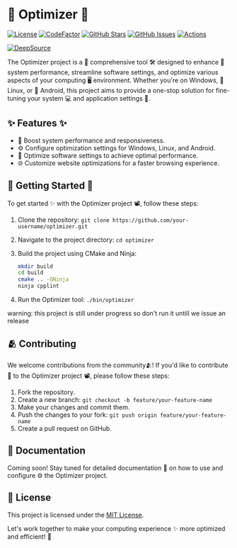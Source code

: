 # 🚀 Optimizer 🚀

[![License](https://img.shields.io/badge/License-MIT-blue.svg)](https://opensource.org/licenses/MIT)
[![CodeFactor](https://www.codefactor.io/repository/github/anupam-halder-india/optimizer/badge)](https://www.codefactor.io/repository/github/anupam-halder-india/optimizer)
[![GitHub Stars](https://img.shields.io/github/stars/anupam-halder-india/optimizer)](https://github.com/anupam-halder-india/optimizer/stargazers)
[![GitHub Issues](https://img.shields.io/github/issues/anupam-halder-india/optimizer)](https://github.com/anupam-halder-india/optimizer/issues)
[![Actions](https://github.com/anupam-halder-india/optimizer/actions/workflows/actions.yml/badge.svg)](https://github.com/anupam-halder-india/optimizer/actions/workflows/actions.yml)

[![DeepSource](https://app.deepsource.com/gh/anupam-halder-india/optimizer.svg/?label=active+issues&show_trend=true&token=61aWjabYdeWlZz92L4OhkRHL)](https://app.deepsource.com/gh/anupam-halder-india/optimizer/?ref=repository-badge) 

The Optimizer project is a 🌟 comprehensive tool 🛠️ designed to enhance 🚀 system performance, streamline software settings, and optimize various aspects of your computing 🖥️ environment. Whether you're on Windows, 🐧 Linux, or 📱 Android, this project aims to provide a one-stop solution for fine-tuning your system 💻 and application settings 🎯.

## ✨ Features ✨

- 🚀 Boost system performance and responsiveness.
- ⚙️ Configure optimization settings for Windows, Linux, and Android.
- 🧹 Optimize software settings to achieve optimal performance.
- 🌐 Customize website optimizations for a faster browsing experience.

## 🌟 Getting Started 🌟

To get started ✨ with the Optimizer project 📽️, follow these steps:

1. Clone the repository: `git clone https://github.com/your-username/optimizer.git`
2. Navigate to the project directory: `cd optimizer`
3. Build the project using CMake and Ninja:

   ```bash
   mkdir build
   cd build
   cmake .. -GNinja
   ninja cpplint
   ```

4. Run the Optimizer tool: `./bin/optimizer`

warning: this project is still under progress so don't run it untill we issue an release

## 🫂 Contributing

We welcome contributions from the community🫂! If you'd like to contribute 📃 to the Optimizer project 📽, please follow these steps:

1. Fork the repository.
2. Create a new branch: `git checkout -b feature/your-feature-name`
3. Make your changes and commit them.
4. Push the changes to your fork: `git push origin feature/your-feature-name`
5. Create a pull request on GitHub.


## 📃 Documentation

Coming soon! Stay tuned for detailed documentation 📔 on how to use and configure ⚙️ the Optimizer project.

## 🪪 License

This project is licensed under the [MIT License](LICENSE).

Let's work together to make your computing experience ✨ more optimized and efficient! 🚀

